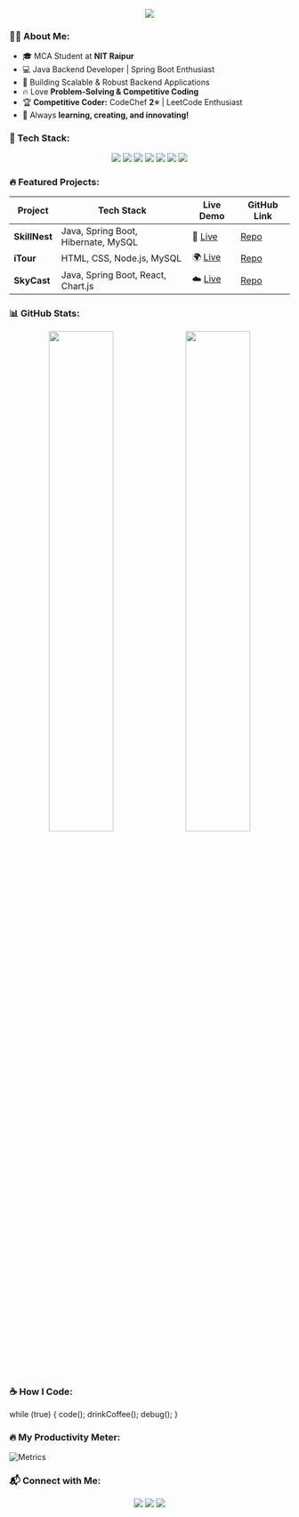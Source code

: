 <p align="center">
  <img src="https://readme-typing-svg.demolab.com?font=Fira+Code&size=24&pause=1000&color=00E676&width=600&lines=Hey!+I'm+Vasu+Taunk!;Java+Backend+Developer;Passionate+About+Spring+Boot;Love+Building+Scalable+Apps;Welcome+to+My+GitHub+Profile!">
</p>


### 👨‍💻 About Me:
- 🎓 MCA Student at **NIT Raipur**
- 💻 Java Backend Developer | Spring Boot Enthusiast  
- 🚀 Building Scalable & Robust Backend Applications  
- 🔥 Love **Problem-Solving & Competitive Coding**  
- 🏆 **Competitive Coder:** CodeChef **2⭐** | LeetCode Enthusiast  
- 🎯 Always **learning, creating, and innovating!**  


### 🚀 Tech Stack:
<p align="center">
  <img src="https://img.shields.io/badge/Java-007396.svg?style=for-the-badge&logo=java&logoColor=white">
  <img src="https://img.shields.io/badge/SpringBoot-6DB33F.svg?style=for-the-badge&logo=spring&logoColor=white">
  <img src="https://img.shields.io/badge/Hibernate-59666C.svg?style=for-the-badge&logo=hibernate&logoColor=white">
  <img src="https://img.shields.io/badge/MySQL-4479A1.svg?style=for-the-badge&logo=mysql&logoColor=white">
  <img src="https://img.shields.io/badge/Git-F05032.svg?style=for-the-badge&logo=git&logoColor=white">
  <img src="https://img.shields.io/badge/PostgreSQL-4169E1.svg?style=for-the-badge&logo=postgresql&logoColor=white">
  <img src="https://img.shields.io/badge/IntelliJ-000000.svg?style=for-the-badge&logo=intellij-idea&logoColor=white">
</p>


### 🔥 Featured Projects:
| **Project** | **Tech Stack** | **Live Demo** | **GitHub Link** |
|------------|-------------|-------------|-------------|
| **SkillNest** | Java, Spring Boot, Hibernate, MySQL | 🚀 [Live](https://skillnest.com) | [Repo](https://github.com/vtaunk1932/SkillNest) |
| **iTour** | HTML, CSS, Node.js, MySQL | 🌍 [Live](https://utka7sh.github.io/iTour) | [Repo](https://github.com/Utka7sh/iTour) |
| **SkyCast** | Java, Spring Boot, React, Chart.js | ☁️ [Live](https://skycast.com) | [Repo](https://github.com/vtaunk1932/SkyCast) |


### 📊 GitHub Stats:
<p align="center">
  <img src="https://github-readme-stats.vercel.app/api?username=vtaunk1932&show_icons=true&theme=radical" width="48%"/>
  <img src="https://github-readme-streak-stats.herokuapp.com/?user=vtaunk1932&theme=radical" width="48%"/>
</p>


### ☕ How I Code:
while (true) {
    code();
    drinkCoffee();
    debug();
}


### 🔥 My Productivity Meter:
![Metrics](https://github-profile-summary-cards.vercel.app/api/cards/productive-time?username=vtaunk1932&theme=github_dark)


### 📬 Connect with Me:
<p align="center">
  <a href="mailto:vasutaunk1932@gmail.com"><img src="https://img.shields.io/badge/Gmail-D14836.svg?style=for-the-badge&logo=gmail&logoColor=white"></a>
  <a href="https://linkedin.com/in/vtaunk1932"><img src="https://img.shields.io/badge/LinkedIn-0077B5.svg?style=for-the-badge&logo=linkedin&logoColor=white"></a>
  <a href="https://github.com/vtaunk1932"><img src="https://img.shields.io/badge/GitHub-181717.svg?style=for-the-badge&logo=github&logoColor=white"></a>
</p>
